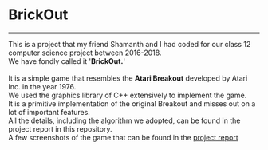 # **BrickOut**
---
This is a project that my friend Shamanth and I had coded for our class 12 computer science project between 2016-2018. <br /> 
We have fondly called it '**BrickOut.**' <br /> <br/>
It is a simple game that resembles the **Atari Breakout** developed by Atari Inc. in the year 1976. <br /> 
We used the graphics library of C++ extensively to implement the game. <br />
It is a primitive implementation of the original Breakout and misses out on a lot of important features. <br /> 
All the details, including the algorithm we adopted, can be found in the project report in this repository. <br />
A few screenshots of the game that can be found in the [project report](https://github.com/AshwinSH2000/BrickOut/blob/main/Report/CompProjectReport.pdf)

 
   
